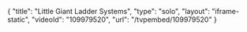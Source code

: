 {
    "title": "Little Giant Ladder Systems",
    "type": "solo",
    "layout": "iframe-static",
    "videoId": "109979520",
    "url": "\/tvpembed\/109979520"
}